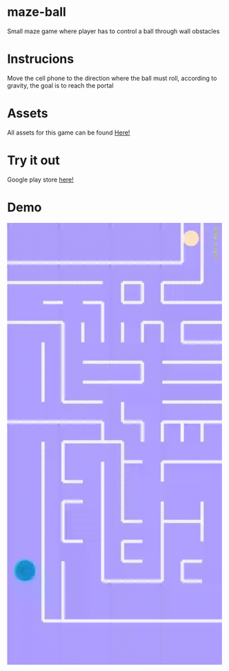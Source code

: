 # maze-ball

Small maze game where player has to control a ball through wall obstacles


# Instrucions

Move the cell phone to the direction where the ball must roll, according to gravity, the goal is to reach the portal


# Assets 

All assets for this game can be found [Here!](https://gamedevelopment.tutsplus.com/articles/enjoy-these-totally-free-bomberman-inspired-sprites--gamedev-8541)


# Try it out


Google play store [here!](https://play.google.com/store/apps/details?id=org.godotengine.mazeball)


# Demo

![alt text](https://github.com/caiovini/maze-ball/blob/main/Demo.gif)
